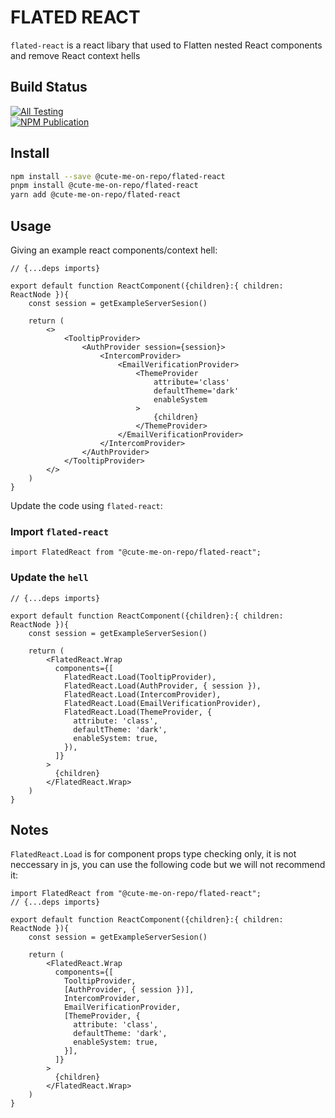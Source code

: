 # FLATED REACT
`flated-react` is a react libary that used to Flatten nested React components and remove React context hells
## Build Status


[![All Testing](https://github.com/cute-me-on-repos/flated-react/actions/workflows/run-test.yml/badge.svg 'All Testing')](https://github.com/cute-me-on-repos/flated-react/actions?query=workflow:%22Run+Tests%22)
<br/>
[![NPM Publication](https://github.com/cute-me-on-repos/flated-react/actions/workflows/npm-publish.yml/badge.svg 'NPM Publication')](https://npmjs.com/package/@cute-me-on-repo/flated-react)


## Install

```bash
npm install --save @cute-me-on-repo/flated-react
pnpm install @cute-me-on-repo/flated-react
yarn add @cute-me-on-repo/flated-react

```

## Usage

Giving an example react components/context hell:


```tsx
// {...deps imports}

export default function ReactComponent({children}:{ children: ReactNode }){
    const session = getExampleServerSesion()

    return (
        <>
            <TooltipProvider>
                <AuthProvider session={session}>
                    <IntercomProvider>
                        <EmailVerificationProvider>
                            <ThemeProvider
                                attribute='class'
                                defaultTheme='dark'
                                enableSystem
                            >
                                {children}
                            </ThemeProvider>
                        </EmailVerificationProvider>
                    </IntercomProvider>
                </AuthProvider>
            </TooltipProvider>
        </>
    )
}
```

Update the code using `flated-react`:
### Import `flated-react`
```tsx
import FlatedReact from "@cute-me-on-repo/flated-react";
```
### Update the `hell`
```tsx
// {...deps imports}

export default function ReactComponent({children}:{ children: ReactNode }){
    const session = getExampleServerSesion()

    return (
        <FlatedReact.Wrap
          components={[
            FlatedReact.Load(TooltipProvider),
            FlatedReact.Load(AuthProvider, { session }),
            FlatedReact.Load(IntercomProvider),
            FlatedReact.Load(EmailVerificationProvider),
            FlatedReact.Load(ThemeProvider, {
              attribute: 'class',
              defaultTheme: 'dark',
              enableSystem: true,
            }),
          ]}
        >
          {children}
        </FlatedReact.Wrap>
    )
}
```
## Notes
`FlatedReact.Load` is for component props type checking only, it is not neccessary in js, you can use the following code but we will not recommend it:

```tsx
import FlatedReact from "@cute-me-on-repo/flated-react";
// {...deps imports}

export default function ReactComponent({children}:{ children: ReactNode }){
    const session = getExampleServerSesion()

    return (
        <FlatedReact.Wrap
          components={[
            TooltipProvider,
            [AuthProvider, { session })],
            IntercomProvider,
            EmailVerificationProvider,
            [ThemeProvider, {
              attribute: 'class',
              defaultTheme: 'dark',
              enableSystem: true,
            }],
          ]}
        >
          {children}
        </FlatedReact.Wrap>
    )
}
